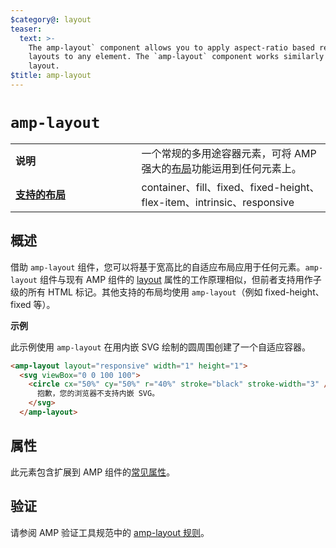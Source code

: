 ```yaml
---
$category@: layout
teaser:
  text: >-
    The amp-layout` component allows you to apply aspect-ratio based responsive
    layouts to any element. The `amp-layout` component works similarly to the
    layout.
$title: amp-layout
---
```



<!---
       Copyright 2016 The AMP HTML Authors. All Rights Reserved.

       Licensed under the Apache License, Version 2.0 (the "License");
     you may not use this file except in compliance with the License.
     You may obtain a copy of the License at

     http://www.apache.org/licenses/LICENSE-2.0

     Unless required by applicable law or agreed to in writing, software
     distributed under the License is distributed on an "AS-IS" BASIS,
     WITHOUT WARRANTIES OR CONDITIONS OF ANY KIND, either express or implied.
     See the License for the specific language governing permissions and
     limitations under the License.
-->

# <a name="amp-layout"></a>`amp-layout`

<table>
  <tr>
    <td width="40%"><strong>说明</strong></td>
    <td>一个常规的多用途容器元素，可将 AMP 强大的<a href="https://www.ampproject.org/docs/guides/responsive/control_layout#the-layout-attribute">布局</a>功能运用到任何元素上。</td>
  </tr>
  <tr>
    <td class="col-fourty"><strong><a href="https://www.ampproject.org/docs/guides/responsive/control_layout.html">支持的布局</a></strong></td>
    <td>container、fill、fixed、fixed-height、flex-item、intrinsic、responsive</td>
  </tr>
</table>

## 概述

借助 `amp-layout` 组件，您可以将基于宽高比的自适应布局应用于任何元素。`amp-layout` 组件与现有 AMP 组件的 [layout](https://www.ampproject.org/docs/guides/responsive/control_layout#the-layout-attribute) 属性的工作原理相似，但前者支持用作子级的所有 HTML 标记。其他支持的布局均使用 `amp-layout`（例如 fixed-height、fixed 等）。

**示例**

此示例使用 `amp-layout` 在用内嵌 SVG 绘制的圆周围创建了一个自适应容器。

```html
<amp-layout layout="responsive" width="1" height="1">
  <svg viewBox="0 0 100 100">
    <circle cx="50%" cy="50%" r="40%" stroke="black" stroke-width="3" />
      抱歉，您的浏览器不支持内嵌 SVG。
    </svg>
  </amp-layout>
```

## 属性

此元素包含扩展到 AMP 组件的[常见属性](https://www.ampproject.org/docs/reference/common_attributes)。

## 验证

请参阅 AMP 验证工具规范中的 [amp-layout 规则](https://github.com/ampproject/amphtml/blob/master/validator/validator-main.protoascii)。
